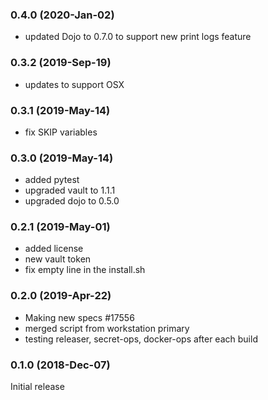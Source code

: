 ### 0.4.0 (2020-Jan-02)

 * updated Dojo to 0.7.0 to support new print logs feature

### 0.3.2 (2019-Sep-19)
 * updates to support OSX

### 0.3.1 (2019-May-14)
 * fix SKIP variables

### 0.3.0 (2019-May-14)
 * added pytest
 * upgraded vault to 1.1.1
 * upgraded dojo to 0.5.0

### 0.2.1 (2019-May-01)
 * added license
 * new vault token
 * fix empty line in the install.sh

### 0.2.0 (2019-Apr-22)

 * Making new specs \#17556
 * merged script from workstation primary
 * testing releaser, secret-ops, docker-ops after each build

### 0.1.0 (2018-Dec-07)

Initial release
